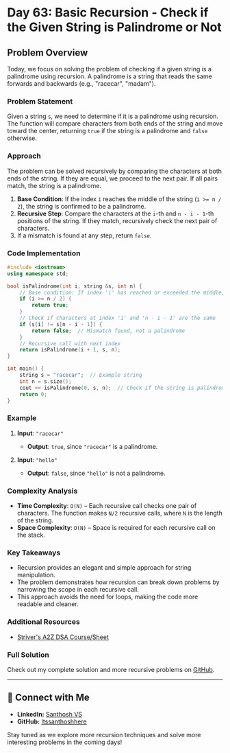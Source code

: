 # Day 63: Basic Recursion - Check if the Given String is Palindrome or Not

## Problem Overview

Today, we focus on solving the problem of checking if a given string is a palindrome using recursion. A palindrome is a string that reads the same forwards and backwards (e.g., "racecar", "madam").

### Problem Statement

Given a string `s`, we need to determine if it is a palindrome using recursion. The function will compare characters from both ends of the string and move toward the center, returning `true` if the string is a palindrome and `false` otherwise.

### Approach

The problem can be solved recursively by comparing the characters at both ends of the string. If they are equal, we proceed to the next pair. If all pairs match, the string is a palindrome.

1. **Base Condition**: If the index `i` reaches the middle of the string (`i >= n / 2`), the string is confirmed to be a palindrome.
2. **Recursive Step**: Compare the characters at the `i`-th and `n - i - 1`-th positions of the string. If they match, recursively check the next pair of characters.
3. If a mismatch is found at any step, return `false`.

### Code Implementation

```cpp
#include <iostream>
using namespace std;

bool isPalindrome(int i, string &s, int n) {
    // Base condition: If index 'i' has reached or exceeded the middle, it is a palindrome
    if (i >= n / 2) {
        return true;
    }
    // Check if characters at index 'i' and 'n - i - 1' are the same
    if (s[i] != s[n - i - 1]) {
        return false;  // Mismatch found, not a palindrome
    }
    // Recursive call with next index
    return isPalindrome(i + 1, s, n);
}

int main() {
    string s = "racecar";  // Example string
    int n = s.size();
    cout << isPalindrome(0, s, n);  // Check if the string is palindrome
    return 0;
}
```

### Example

1. **Input**: `"racecar"`
   - **Output**: `true`, since `"racecar"` is a palindrome.
   
2. **Input**: `"hello"`
   - **Output**: `false`, since `"hello"` is not a palindrome.

### Complexity Analysis

- **Time Complexity**: `O(N)` – Each recursive call checks one pair of characters. The function makes `N/2` recursive calls, where `N` is the length of the string.
- **Space Complexity**: `O(N)` – Space is required for each recursive call on the stack.

### Key Takeaways

- Recursion provides an elegant and simple approach for string manipulation.
- The problem demonstrates how recursion can break down problems by narrowing the scope in each recursive call.
- This approach avoids the need for loops, making the code more readable and cleaner.

### Additional Resources

- [Striver's A2Z DSA Course/Sheet](https://takeuforward.org/strivers-a2z-dsa-course/strivers-a2z-dsa-course-sheet-2)

### Full Solution

Check out my complete solution and more recursive problems on [GitHub](https://github.com/Itssanthoshhere/Data-Structures-and-Algorithms/blob/main/C%2B%2B%20with%20DSA-learning-journey/Day63%20-%20Basic%20Recursion%20Problems%20-%20Check%20if%20the%20given%20String%20is%20Palindrome%20or%20not/Check_if_a_String_is_Palindrome.cpp).

---

## 🔗 Connect with Me
- **LinkedIn:** [Santhosh VS](https://www.linkedin.com/in/thesanthoshvs/)
- **GitHub:** [Itssanthoshhere](https://github.com/Itssanthoshhere)

Stay tuned as we explore more recursion techniques and solve more interesting problems in the coming days!
